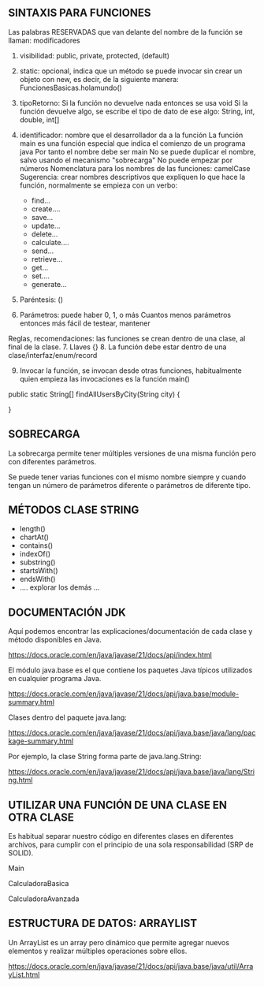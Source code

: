 

## SINTAXIS PARA FUNCIONES

Las palabras RESERVADAS que van delante del nombre de la función se llaman:
modificadores

1. visibilidad: public, private, protected, (default)
2. static: opcional, indica que un método se puede invocar sin crear un objeto con new, es decir, de la siguiente manera:
        FuncionesBasicas.holamundo()
3. tipoRetorno: 
        Si la función no devuelve nada entonces se usa void
        Si la función devuelve algo, se escribe el tipo de dato de ese algo: String, int, double, int[]
4. identificador: nombre que el desarrollador da a la función
    La función main es una función especial que indica el comienzo de un programa java
    Por tanto el nombre debe ser main
    No se puede duplicar el nombre, salvo usando el mecanismo "sobrecarga"
    No puede empezar por números
    Nomenclatura para los nombres de las funciones: camelCase
    Sugerencia: crear nombres descriptivos que expliquen lo que hace la función, 
    normalmente se empieza con un verbo:
    * find...
    * create....
    * save...
    * update...
    * delete...
    * calculate....
    * send...
    * retrieve...
    * get...
    * set....
    * generate...

5. Paréntesis: ()
6. Parámetros: puede haber 0, 1, o más
        Cuantos menos parámetros entonces más fácil de testear, mantener

Reglas, recomendaciones: las funciones se crean dentro de una clase, al final de la clase.
7. Llaves {}
8. La función debe estar dentro de una clase/interfaz/enum/record

9. Invocar la función, se invocan desde otras funciones, habitualmente quien empieza las invocaciones es la función main()

public static String[] findAllUsersByCity(String city) {

}

## SOBRECARGA


La sobrecarga permite tener múltiples versiones de una misma función pero con diferentes parámetros.

Se puede tener varias funciones con el mismo nombre siempre y cuando tengan un número de parámetros diferente o parámetros de diferente tipo.


## MÉTODOS CLASE STRING

* length()
* chartAt()
* contains()
* indexOf()
* substring()
* startsWith()
* endsWith()
* .... explorar los demás ...


## DOCUMENTACIÓN JDK

Aquí podemos encontrar las explicaciones/documentación de cada clase y método disponibles en Java.

https://docs.oracle.com/en/java/javase/21/docs/api/index.html

El módulo java.base es el que contiene los paquetes Java típicos utilizados en cualquier programa Java.

https://docs.oracle.com/en/java/javase/21/docs/api/java.base/module-summary.html

Clases dentro del paquete java.lang:

https://docs.oracle.com/en/java/javase/21/docs/api/java.base/java/lang/package-summary.html

Por ejemplo, la clase String forma parte de java.lang.String:

https://docs.oracle.com/en/java/javase/21/docs/api/java.base/java/lang/String.html

## UTILIZAR UNA FUNCIÓN DE UNA CLASE EN OTRA CLASE

Es habitual separar nuestro código en diferentes clases en diferentes archivos, para cumplir con el principio de una sola responsabilidad (SRP de SOLID).

Main

CalculadoraBasica

CalculadoraAvanzada


## ESTRUCTURA DE DATOS: ARRAYLIST

Un ArrayList es un array pero dinámico que permite agregar nuevos elementos y realizar múltiples operaciones sobre ellos. 

https://docs.oracle.com/en/java/javase/21/docs/api/java.base/java/util/ArrayList.html

